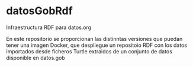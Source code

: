 # datosGobRdf
Infraestructura RDF para datos.org

En este repositorio se proporcionan las distinntas versiones que puedan tener una imagen Docker, que despliegue un repositoio RDF con los datos importados desde ficheros Turtle extraidos de un conjunto de datos disponible en datos.gob
